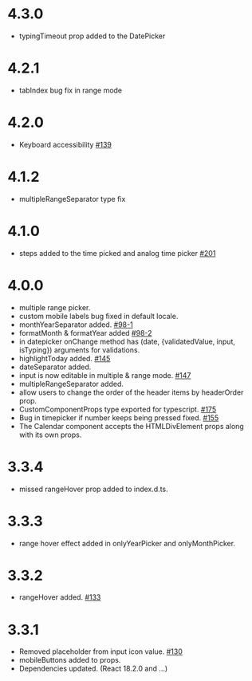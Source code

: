 # 4.3.0

- typingTimeout prop added to the DatePicker

# 4.2.1

- tabIndex bug fix in range mode

# 4.2.0

- Keyboard accessibility [#139](https://github.com/shahabyazdi/react-multi-date-picker/issues/139)

# 4.1.2

- multipleRangeSeparator type fix

# 4.1.0

- steps added to the time picked and analog time picker [#201](https://github.com/shahabyazdi/react-multi-date-picker/issues/201)

# 4.0.0

- multiple range picker.
- custom mobile labels bug fixed in default locale.
- monthYearSeparator added. [#98-1](https://github.com/shahabyazdi/react-multi-date-picker/issues/98#issue-1127212098)
- formatMonth & formatYear added [#98-2](https://github.com/shahabyazdi/react-multi-date-picker/issues/98#issuecomment-1110705026)
- in datepicker onChange method has (date, {validatedValue, input, isTyping}) arguments for validations.
- highlightToday added. [#145](https://github.com/shahabyazdi/react-multi-date-picker/issues/145)
- dateSeparator added.
- input is now editable in multiple & range mode. [#147](https://github.com/shahabyazdi/react-multi-date-picker/issues/147)
- multipleRangeSeparator added.
- allow users to change the order of the header items by headerOrder prop.
- CustomComponentProps type exported for typescript. [#175](https://github.com/shahabyazdi/react-multi-date-picker/issues/175)
- Bug in timepicker if number keeps being pressed fixed. [#155](https://github.com/shahabyazdi/react-multi-date-picker/issues/155)
- The Calendar component accepts the HTMLDivElement props along with its own props.

# 3.3.4

- missed rangeHover prop added to index.d.ts.

# 3.3.3

- range hover effect added in onlyYearPicker and onlyMonthPicker.

# 3.3.2

- rangeHover added. [#133](https://github.com/shahabyazdi/react-multi-date-picker/issues/133)

# 3.3.1

- Removed placeholder from input icon value. [#130](https://github.com/shahabyazdi/react-multi-date-picker/issues/130)
- mobileButtons added to props.
- Dependencies updated. (React 18.2.0 and ...)

